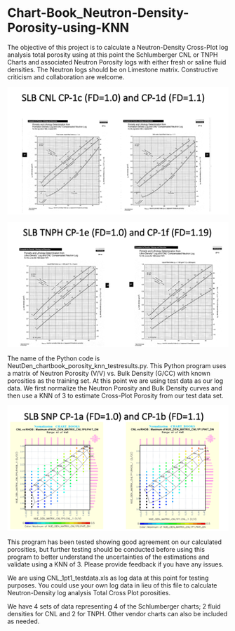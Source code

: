 # Chart-Book_Neutron-Density-Porosity-using-KNN
The objective of this project is to calculate a Neutron-Density Cross-Plot log analysis total porosity using at this point the Schlumberger CNL or TNPH Charts and associated Neutron Porosity logs with either fresh or saline fluid densities. The Neutron logs should be on Limestone matrix. Constructive criticism and collaboration are welcome. 

![CNL_Image](CNL.png)

![TNPH_Image](TNPH.png)

The name of the Python code is NeutDen_chartbook_porosity_knn_testresults.py. This Python program uses a matrix of Neutron Porosity (V/V) vs. Bulk Density (G/CC) with known porosities as the training set. At this point we are using test data as our log data. We first normalize the Neutron Porosity and Bulk Density curves and then use a KNN of 3 to estimate Cross-Plot Porosity from our test data set.   

![SMatrix_Image](Matrix.png) 

This program has been tested showing good agreement on our calculated porosities, but further testing should be conducted before using this program to better understand the uncertainties of the estimations and validate using a KNN of 3. Please provide feedback if you have any issues.

We are using CNL_1pt1_testdata.xls as log data at this point for testing purposes. You could use your own log data in lieu of this file to calculate Neutron-Density log analysis Total Cross Plot porosities.

We have 4 sets of data representing 4 of the Schlumberger charts; 2 fluid densities for CNL and 2 for TNPH. Other vendor charts can also be included as needed. 
